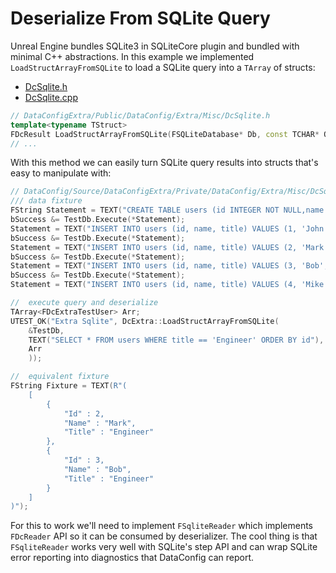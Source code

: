 # Deserialize From SQLite Query

Unreal Engine bundles SQLite3 in SQLiteCore plugin and bundled with minimal C++ abstractions. In this example we implemented `LoadStructArrayFromSQLite` to load a SQLite query into a `TArray` of structs:

* [DcSqlite.h]({{SrcRoot}}DataConfigExtra/Public/DataConfig/Extra/Misc/DcSqlite.h)
* [DcSqlite.cpp]({{SrcRoot}}DataConfigExtra/Private/DataConfig/Extra/Misc/DcSqlite.cpp)

```c++
// DataConfigExtra/Public/DataConfig/Extra/Misc/DcSqlite.h
template<typename TStruct>
FDcResult LoadStructArrayFromSQLite(FSQLiteDatabase* Db, const TCHAR* Query, TArray<TStruct>& Arr)
// ...
```

With this method we can easily turn SQLite query results into structs that's easy to manipulate with:

```c++
// DataConfig/Source/DataConfigExtra/Private/DataConfig/Extra/Misc/DcSqlite.cpp
/// data fixture
FString Statement = TEXT("CREATE TABLE users (id INTEGER NOT NULL,name TEXT, title TEXT)");
bSuccess &= TestDb.Execute(*Statement);
Statement = TEXT("INSERT INTO users (id, name, title) VALUES (1, 'John', 'Manager')");
bSuccess &= TestDb.Execute(*Statement);
Statement = TEXT("INSERT INTO users (id, name, title) VALUES (2, 'Mark', 'Engineer')");
bSuccess &= TestDb.Execute(*Statement);
Statement = TEXT("INSERT INTO users (id, name, title) VALUES (3, 'Bob', 'Engineer')");
bSuccess &= TestDb.Execute(*Statement);
Statement = TEXT("INSERT INTO users (id, name, title) VALUES (4, 'Mike', 'QA')");

//  execute query and deserialize
TArray<FDcExtraTestUser> Arr;
UTEST_OK("Extra Sqlite", DcExtra::LoadStructArrayFromSQLite(
    &TestDb,
    TEXT("SELECT * FROM users WHERE title == 'Engineer' ORDER BY id"),
    Arr
    ));

//  equivalent fixture
FString Fixture = TEXT(R"(
    [
        {
            "Id" : 2,
            "Name" : "Mark",
            "Title" : "Engineer"
        },
        {
            "Id" : 3,
            "Name" : "Bob",
            "Title" : "Engineer"
        }
    ]
)");
```

For this to work we'll need to implement `FSqliteReader` which implements `FDcReader` API so it can be consumed by deserializer. The cool thing is that `FSqliteReader` works very well with SQLite's step API and can wrap SQLite error reporting into diagnostics that DataConfig can report.

